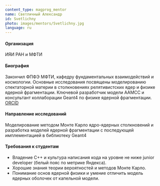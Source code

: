 ```yaml
---
content_type: magprog_mentor
name: Светличный Александр
id: Svetlichny
photo: images/mentors/Svetlichny.jpg
language: ru
---
```

#### Организация
ИЯИ РАН и МФТИ

#### Биография
Закончил ФПФЭ МФТИ, кафедру фундаментальных взаимодействий и космологии. 
Основные исследования посвящены моделированию спектаторной материи в столкновениях релятивистских ядер и физике ядерной фрагментации. 
Ключевой разработчик модели AAMCC и консультант коллаборации Geant4 по физике ядерной фрагментации.
[ORCID](https://orcid.org/0000-0002-2086-7045)

#### Направление  исследований
Моделирование методом Монте Карло ядро-ядерных столкновений и разработка моделей ядерной фрагментации с последующей имплементацией в библиотеку Geant4

#### Требования к студентам
* Владение C++ и культура написания кода на уровне не ниже junior developer (белый пояс по метрике Яндекса). 
* Хорошие знания теории вероятностей и методов Монте Карло. 
* Понимание основ ядерной физики и умение отличить модель ядерных оболочек от капельной модели.